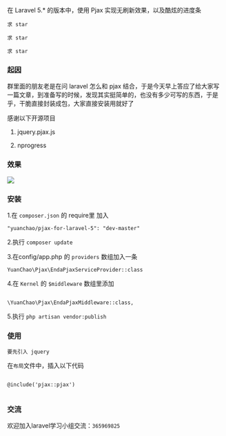 在 Laravel 5.* 的版本中，使用 Pjax 实现无刷新效果，以及酷炫的进度条


`求 star`

`求 star`

`求 star`

### 起因

群里面的朋友老是在问 laravel 怎么和  pjax 结合，于是今天早上答应了给大家写一篇文章，到准备写的时候，发现其实挺简单的，也没有多少可写的东西，于是乎，干脆直接封装成包，大家直接安装用就好了


感谢以下开源项目

1. jquery.pjax.js

2. nprogress



### 效果

<img src="http://www.phpyc.com/images/pjax.jpg"  align=center />


### 安装

1.在 `composer.json` 的 require里 加入


```
"yuanchao/pjax-for-laravel-5": "dev-master"

```


2.执行 `composer update`


3.在config/app.php 的 `providers` 数组加入一条


```
YuanChao\Pjax\EndaPjaxServiceProvider::class

```

4.在 `Kernel` 的 `$middleware` 数组里添加

```

\YuanChao\Pjax\EndaPjaxMiddleware::class,

```


5.执行 `php artisan vendor:publish`


### 使用

`要先引入 jquery`


在`布局`文件中，插入以下代码

```

@include('pjax::pjax')


```

### 交流

欢迎加入laravel学习小组交流：`365969825 `


